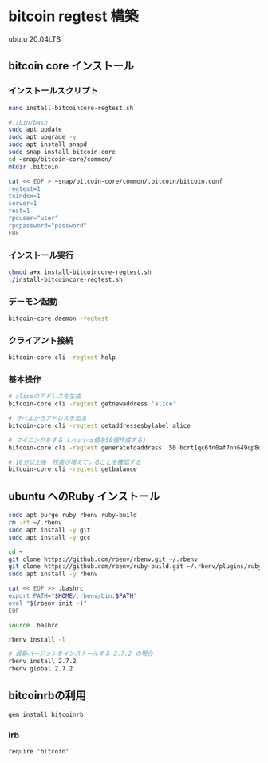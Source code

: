 # bitcoin regtest 構築

ubutu 20.04LTS

## bitcoin core インストール

### インストールスクリプト

```bash
nano install-bitcoincore-regtest.sh
```


```bash
#!/bin/bash
sudo apt update
sudo apt upgrade -y
sudo apt install snapd
sudo snap install bitcoin-core
cd ~snap/bitcoin-core/common/
mkdir .bitcoin

cat << EOF > ~snap/bitcoin-core/common/.bitcoin/bitcoin.conf
regtest=1
txindex=1
server=1
rest=1
rpcuser="user"
rpcpassword="password"
EOF
```


### インストール実行

```bash
chmod a+x install-bitcoincore-regtest.sh
./install-bitcoincore-regtest.sh


```

### デーモン起動


```bash
bitcoin-core.daemon -regtest
```

### クライアント接続

```bash
bitcoin-core.cli -regtest help
```

### 基本操作

```bash
# aliceのアドレスを生成
bitcoin-core.cli -regtest getnewaddress 'alice'

# ラベルからアドレスを知る
bitcoin-core.cli -regtest getaddressesbylabel alice

# マイニングをする (ハッシュ値を50個作成する）
bitcoin-core.cli -regtest generatetoaddress  50 bcrt1qc6fn0af7nh649qp8dmlmhr6al3pnvchlkhvevg

# 10分以上後　残高が増えていることを確認する
bitcoin-core.cli -regtest getbalance
```

## ubuntu へのRuby インストール

```bash
sudo apt purge ruby rbenv ruby-build
rm -rf ~/.rbenv
sudo apt install -y git
sudo apt install -y gcc

cd ~
git clone https://github.com/rbenv/rbenv.git ~/.rbenv
git clone https://github.com/rbenv/ruby-build.git ~/.rbenv/plugins/ruby-build
sudo apt install -y rbenv

cat << EOF >> .bashrc
export PATH="$HOME/.rbenv/bin:$PATH"
eval "$(rbenv init -)"
EOF

source .bashrc

rbenv install -l

# 最新バージョンをインストールする 2.7.2 の場合
rbenv install 2.7.2
rbenv global 2.7.2
```

## bitcoinrbの利用

```bash
gem install bitcoinrb
```

### irb

```
require 'bitcoin'

```